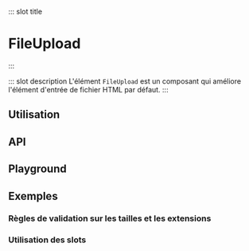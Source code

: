::: slot title
# FileUpload
:::

::: slot description
L'élément `FileUpload` est un composant qui améliore l'élément d'entrée de fichier HTML par défaut.
:::

## Utilisation

<DocExample
  eager
  file="patterns/file-upload/examples/file-upload"
/>

## API

<DocApi
  :value="['FileUpload']"
  :api="{
    FileUpload: {
		props: [
			{
				name: 'multiple',
				defaultValue: 'false',
				type: 'boolean',
				description: 'Permet de charger plusieurs fichiers.'
			},
			{
				name: 'value',
				type: 'File | File[]',
				defaultValue: '[]',
				description: 'La valeur du ou des fichiers si `multiple`.'
			},
			{
				name: 'noRipple',
				defaultValue: 'false',
				type: 'boolean',
				description: 'Désactive l\'ondulation quand on click dessus.'
			},
			{
				name: 'disabled',
				defaultValue: 'false',
				type: 'boolean',
				description: 'Désactive le composant.'
			},
			{
				name: 'fileSizeMax',
				defaultValue: '4MB',
				type: 'number',
				description: 'Taille maximale en octets par fichier.'
			},
			{
				name: 'fileSizeUnits',
				defaultValue: '[\'o\',\'Ko\',\'Mo\',\'Go\',\'To\']',
				type: 'string[]',
				description: 'Les unités de taille utilisées dans le modèle pour la traduction.'
			},
			{
				name: 'allowedExtensions',
				defaultValue: '[\'pdf\',\'jpg\',\'jpeg\',\'png\']',
				type: 'string[]',
				description: 'Les extensions de fichiers autorisées.'
			},
			{
				name: 'accept',
				defaultValue: 'undefined',
				type: 'string',
				description: 'L\'attribut `accept` de input en html. Voir https://developer.mozilla.org/fr/docs/Web/HTTP/Basics_of_HTTP/MIME_types/Complete_list_of_MIME_types. Cette propriété n\'est pas requise, par défaut, elle sera calculée sur la base des extensions autorisées'
			}
		],
		slots: [
			{
				name: 'placeholder',
				description: 'Slot pour remplacer le contenu visuel par défaut.'
			},
			{
				name: 'icon',
				description: 'Slot pour remplacer l\'icône par défaut.'
			},
			{
				name: 'action-text',
				description: 'Slot pour modifier le texte d\'action.'
			},
			{
				name: 'or',
				description: 'Slot pour remplacer le texte `Ou`'
			},
			{
				name: 'button-text',
				description: 'Slot pour remplacer le label du bouton d\'action.'
			},
			{
				name: 'info-text',
				description: 'Slot pour remplacer le texte des informations sur les fichiers à choisir.'
			}
		],
		events: [
			{
				name: 'error',
				description: 'Événement émis lorsque l\'utilisateur clique sur le bouton d\'action.',
				value: '{ file: File, code: ErrorCodes }'
			},
			{
				name: 'change',
				description: 'Événement émis lorsque la valeur du composant change.',
				value: 'value: File | File[]'
			}
		]
    }
  }"
/>

## Playground

<DocExample file="patterns/file-upload/examples/file-upload-playground" />

## Exemples

### Règles de validation sur les tailles et les extensions

<DocExample file="patterns/file-upload/examples/file-upload-rules" />

### Utilisation des slots

<DocExample file="patterns/file-upload/examples/file-upload-slots" />